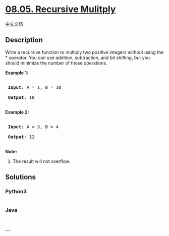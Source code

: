 # [08.05. Recursive Mulitply](https://leetcode-cn.com/problems/recursive-mulitply-lcci)

[中文文档](/lcci/08.05.Recursive%20Mulitply/README.md)

## Description
<p>Write a recursive function to multiply two positive integers without using the * operator. You can use addition, subtraction, and bit shifting, but you should minimize the number of those operations.</p>



<p><strong>Example 1:</strong></p>



<pre>

<strong> Input</strong>: A = 1, B = 10

<strong> Output</strong>: 10

</pre>



<p><strong>Example 2:</strong></p>



<pre>

<strong> Input</strong>: A = 3, B = 4

<strong> Output</strong>: 12

</pre>



<p><strong>Note:</strong></p>



<ol>
	<li>The result will not overflow.</li>
</ol>




## Solutions


<!-- tabs:start -->

### **Python3**

```python

```

### **Java**

```java

```

### **...**
```

```

<!-- tabs:end -->